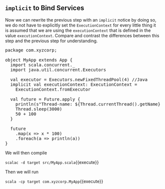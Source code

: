 ## `implicit` to Bind Services

Now we can rewrite the previous step with an `implicit` notice by doing so, we do not have to explicitly set the `ExecutionContext` for every little thing it is assumed that we are using the `executionContext` that is defined in the value `executionContext`.  Compare and contrast the differences between this step and the previous step for understanding.

<pre class="file" data-filename="src/MyApp.scala" data-target="replace">
package com.xyzcorp;

object MyApp extends App {
  import scala.concurrent._
  import java.util.concurrent.Executors

  val executor = Executors.newFixedThreadPool(4) //Java
  implicit val executionContext: ExecutionContext =
    ExecutionContext.fromExecutor

  val future = Future.apply {
    println(s"Thread-name: ${Thread.currentThread().getName}")
    Thread.sleep(3000)
    50 + 100
  }

  future
    .map(x => x * 100)
    .foreach(a => println(a))
}
</pre>

We will then compile

`scalac -d target src/MyApp.scala`{{execute}}

Then we will run

`scala -cp target com.xyzcorp.MyApp`{{execute}}


